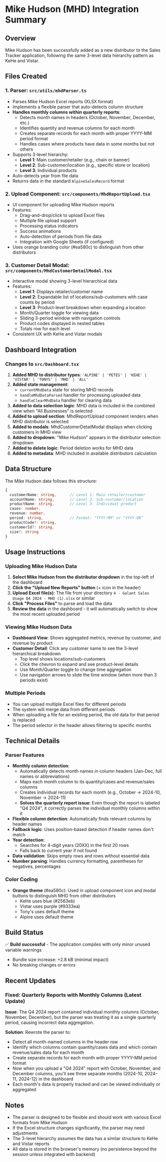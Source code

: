 # Mike Hudson (MHD) Integration Summary

## Overview
Mike Hudson has been successfully added as a new distributor to the Sales Tracker application, following the same 3-level data hierarchy pattern as KeHe and Vistar.

## Files Created

### 1. Parser: `src/utils/mhdParser.ts`
- Parses Mike Hudson Excel reports (XLSX format)
- Implements a flexible parser that auto-detects column structure
- **Handles monthly columns within quarterly reports**:
  - Detects month names in headers (October, November, December, etc.)
  - Identifies quantity and revenue columns for each month
  - Creates separate records for each month with proper YYYY-MM period format
  - Handles cases where products have data in some months but not others
- Supports 3-level hierarchy:
  - **Level 1**: Main customer/retailer (e.g., chain or banner)
  - **Level 2**: Sub-customer/location (e.g., specific store or location)
  - **Level 3**: Individual products
- Auto-detects year from file data
- Returns data in the standard `AlpineSalesRecord` format

### 2. Upload Component: `src/components/MhdReportUpload.tsx`
- UI component for uploading Mike Hudson reports
- Features:
  - Drag-and-drop/click to upload Excel files
  - Multiple file upload support
  - Processing status indicators
  - Success animations
  - Auto-detection of periods from file data
  - Integration with Google Sheets (if configured)
- Uses orange branding color (#ea580c) to distinguish from other distributors

### 3. Customer Detail Modal: `src/components/MhdCustomerDetailModal.tsx`
- Interactive modal showing 3-level hierarchical data
- Features:
  - **Level 1**: Displays retailer/customer name
  - **Level 2**: Expandable list of locations/sub-customers with case counts by period
  - **Level 3**: Product-level breakdown when expanding a location
  - Month/Quarter toggle for viewing data
  - Sliding 3-period window with navigation controls
  - Product codes displayed in nested tables
  - Totals row for each level
- Consistent UX with KeHe and Vistar modals

## Dashboard Integration

### Changes to `src/Dashboard.tsx`
1. **Added MHD to distributor types**: `'ALPINE' | 'PETES' | 'KEHE' | 'VISTAR' | 'TONYS' | 'MHD' | 'ALL'`
2. **Added state management**:
   - `currentMhdData` state for storing MHD records
   - `handleMhdDataParsed` handler for processing uploaded data
   - `handleClearMhdData` handler for clearing data
3. **Added to data selection logic**: MHD data is included in the combined view when "All Businesses" is selected
4. **Added to upload section**: MhdReportUpload component renders when MHD distributor is selected
5. **Added to modals**: MhdCustomerDetailModal displays when clicking customers in MHD view
6. **Added to dropdown**: "Mike Hudson" appears in the distributor selection dropdown
7. **Added to delete logic**: Period deletion works for MHD data
8. **Added to metadata**: MHD included in available distributors calculation

## Data Structure

The Mike Hudson data follows this structure:

```typescript
{
  customerName: string,      // Level 1: Main retailer/customer
  accountName: string,       // Level 2: Sub-customer/location
  productName: string,       // Level 3: Individual product
  cases: number,
  revenue: number,
  period: string,            // Format: "YYYY-MM" or "YYYY-QN"
  productCode?: string,
  customerId?: string,
  size?: string
}
```

## Usage Instructions

### Uploading Mike Hudson Data

1. **Select Mike Hudson from the distributor dropdown** in the top-left of the dashboard
2. **Click the "Upload New Reports" button** (+ icon in the header)
3. **Upload Excel file(s)**: The file from your directory `4 - Galant Sales  Usage Q4 2024 - MHD (1).xlsx` or similar
4. **Click "Process Files"** to parse and load the data
5. **Review the data** in the dashboard - it will automatically switch to show the most recent uploaded period

### Viewing Mike Hudson Data

- **Dashboard View**: Shows aggregated metrics, revenue by customer, and revenue by product
- **Customer Detail**: Click any customer name to see the 3-level hierarchical breakdown
  - Top level shows locations/sub-customers
  - Click the chevron to expand and see product-level details
  - Use Month/Quarter toggle to change time aggregation
  - Use navigation arrows to slide the time window (when more than 3 periods exist)

### Multiple Periods

- You can upload multiple Excel files for different periods
- The system will merge data from different periods
- When uploading a file for an existing period, the old data for that period is replaced
- The period selector in the header allows filtering to specific months

## Technical Details

### Parser Features
- **Monthly column detection**: 
  - Automatically detects month names in column headers (Jan-Dec, full names or abbreviations)
  - Maps each month column to its quantity/cases and revenue/sales columns
  - Creates individual records for each month (e.g., October → 2024-10, November → 2024-11)
  - **Solves the quarterly report issue**: Even though the report is labeled "Q4 2024", it correctly parses the individual monthly columns within it
- **Flexible column detection**: Automatically finds relevant columns by header names
- **Fallback logic**: Uses position-based detection if header names don't match
- **Year detection**: 
  - Searches for 4-digit years (20XX) in the first 20 rows
  - Falls back to current year if not found
- **Data validation**: Skips empty rows and rows without essential data
- **Number parsing**: Handles currency formatting, parentheses for negatives, percentages

### Color Coding
- **Orange theme** (#ea580c): Used in upload component icon and modal buttons to distinguish MHD from other distributors
  - KeHe uses blue (#2563eb)
  - Vistar uses purple (#9333ea)
  - Tony's uses default theme
  - Alpine uses default theme

## Build Status
✅ **Build successful** - The application compiles with only minor unused variable warnings
- Bundle size increase: +2.8 kB (minimal impact)
- No breaking changes or errors

## Recent Updates

### Fixed: Quarterly Reports with Monthly Columns (Latest Update)
**Issue**: The Q4 2024 report contained individual monthly columns (October, November, December), but the parser was treating it as a single quarterly period, causing incorrect data aggregation.

**Solution**: Rewrote the parser to:
- Detect all month-named columns in the header row
- Identify which columns contain quantity/cases data and which contain revenue/sales data for each month
- Create separate records for each month with proper YYYY-MM period format
- Now when you upload a "Q4 2024" report with October, November, and December columns, you'll see three separate months (2024-10, 2024-11, 2024-12) in the dashboard
- Each month's data is properly tracked and can be viewed individually or aggregated

## Notes

- The parser is designed to be flexible and should work with various Excel formats from Mike Hudson
- If the Excel structure changes significantly, the parser may need adjustments
- The 3-level hierarchy assumes the data has a similar structure to KeHe and Vistar reports
- All data is stored in the browser's memory (no persistence beyond the session unless integrated with backend)

